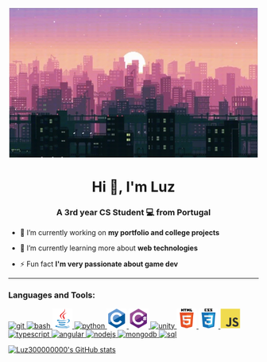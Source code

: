 <p align="center">
  <img src="gitgif.gif" alt="pixel-art-city" width="500" height="300"/>
</p>

<h1 align="center">Hi 👋, I'm Luz</h1>
<h3 align="center">A 3rd year CS Student 💻 from Portugal</h3>

- 🔭 I’m currently working on **my portfolio and college projects**

- 🌱 I’m currently learning more about **web technologies**

- ⚡ Fun fact **I'm very passionate about game dev**

---

<h3 align="left">Languages and Tools:</h3>
<p align="left">
  <a href="https://git-scm.com/" target="_blank" rel="noreferrer"> <img src="https://www.vectorlogo.zone/logos/git-scm/git-scm-icon.svg" alt="git" width="40" height="40"/> </a>
  <a href="https://www.gnu.org/software/bash/" target="_blank" rel="noreferrer"> <img src="https://upload.wikimedia.org/wikipedia/commons/4/4b/Bash_Logo_Colored.svg" alt="bash" width="40" height="40"/> </a>
  <a href="https://www.java.com" target="_blank" rel="noreferrer"> <img src="https://raw.githubusercontent.com/devicons/devicon/master/icons/java/java-original.svg" alt="java" width="40" height="40"/> </a>
  <a href="https://www.python.org/" target="_blank" rel="noreferrer"> <img src="https://www.vectorlogo.zone/logos/python/python-icon.svg" alt="python" width="40" height="40"/> </a>
  <a href="https://www.cprogramming.com/" target="_blank" rel="noreferrer"> <img src="https://raw.githubusercontent.com/devicons/devicon/master/icons/c/c-original.svg" alt="c" width="40" height="40"/> </a>
  <a href="https://www.w3schools.com/cs/" target="_blank" rel="noreferrer"> <img src="https://raw.githubusercontent.com/devicons/devicon/master/icons/csharp/csharp-original.svg" alt="csharp" width="40" height="40"/> </a>
  <a href="https://unity.com/" target="_blank" rel="noreferrer"> <img src="https://www.vectorlogo.zone/logos/unity3d/unity3d-icon.svg" alt="unity" width="40" height="40"/> </a>
  <a href="https://www.w3.org/html/" target="_blank" rel="noreferrer"> <img src="https://raw.githubusercontent.com/devicons/devicon/master/icons/html5/html5-original-wordmark.svg" alt="html5" width="40" height="40"/> </a>
  <a href="https://www.w3schools.com/css/" target="_blank" rel="noreferrer"> <img src="https://raw.githubusercontent.com/devicons/devicon/master/icons/css3/css3-original-wordmark.svg" alt="css3" width="40" height="40"/> </a>
  <a href="https://developer.mozilla.org/en-US/docs/Web/JavaScript" target="_blank" rel="noreferrer"> <img src="https://raw.githubusercontent.com/devicons/devicon/master/icons/javascript/javascript-original.svg" alt="javascript" width="40" height="40"/> </a>
  <a href="https://www.typescriptlang.org/" target="_blank" rel="noreferrer"> <img src="https://www.vectorlogo.zone/logos/typescriptlang/typescriptlang-icon.svg" alt="typescript" width="40" height="40"/> </a>
  <a href="https://angular.io/" target="_blank" rel="noreferrer"> <img src="https://www.vectorlogo.zone/logos/angular/angular-icon.svg" alt="angular" width="40" height="40"/> </a>
  <a href="https://nodejs.org/" target="_blank" rel="noreferrer"> <img src="https://www.vectorlogo.zone/logos/nodejs/nodejs-icon.svg" alt="nodejs" width="40" height="40"/> </a>
  <a href="https://www.mongodb.com/" target="_blank" rel="noreferrer"> <img src="https://www.vectorlogo.zone/logos/mongodb/mongodb-icon.svg" alt="mongodb" width="40" height="40"/> </a>
  <a href=https://www.w3schools.com/sql/" target="_blank" rel="noreferrer"> <img src="https://play-lh.googleusercontent.com/hvK9JjjMrQ-MSP98UVqmwpgojkc89P5tYvLUbvbnAqORVx3o7mUhk_NNdSD4S9_F8pw" alt="sql" width="40" height="40"/> </a>
</p>

[![Luz300000000's GitHub stats](https://github-readme-stats.vercel.app/api?username=luz300000000&show_icons=true&theme=tokyonight)](#)

